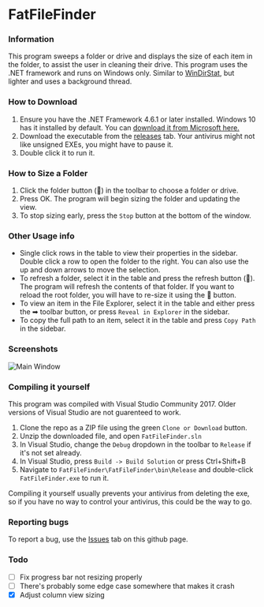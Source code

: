 # FatFileFinder

### Information
This program sweeps a folder or drive and displays the size of each item in the folder, to assist the user in cleaning their drive.
This program uses the .NET framework and runs on Windows only.
Similar to [WinDirStat](https://windirstat.net/), but lighter and uses a background thread.

### How to Download
1. Ensure you have the .NET Framework 4.6.1 or later installed. Windows 10 has it installed by default. You can [download it from Microsoft here.](https://www.microsoft.com/en-us/download/details.aspx?id=49981)
2. Download the executable from the [releases](https://github.com/Ravbug/FatFileFinder/releases) tab. Your antivirus might not like unsigned EXEs, you might have to pause it.
3. Double click it to run it. 

### How to Size a Folder
1. Click the folder button (📁) in the toolbar to choose a folder or drive.
2. Press OK. The program will begin sizing the folder and updating the view.
3. To stop sizing early, press the `Stop` button at the bottom of the window. 

### Other Usage info
* Single click rows in the table to view their properties in the sidebar. Double click a row to open the folder to the right. 
You can also use the up and down arrows to move the selection. 
* To refresh a folder, select it in the table and press the refresh button (🔁). The program will refresh the contents of that folder.
If you want to reload the root folder, you will have to re-size it using the 📁 button.
* To view an item in the File Explorer, select it in the table and either press the ➡ toolbar button, or press `Reveal in Explorer` in the sidebar.
* To copy the full path to an item, select it in the table and press `Copy Path` in the sidebar.

### Screenshots
![Main Window](https://i.imgur.com/19IEXtf.png)

### Compiling it yourself
This program was compiled with Visual Studio Community 2017. Older versions of Visual Studio are not guarenteed to work.
1. Clone the repo as a ZIP file using the green `Clone or Download` button.
2. Unzip the downloaded file, and open `FatFileFinder.sln`
3. In Visual Studio, change the ``Debug`` dropdown in the toolbar to ``Release`` if it's not set already.
3. In Visual Studio, press ``Build -> Build Solution`` or press Ctrl+Shift+B
4. Navigate to ``FatFileFinder\FatFileFinder\bin\Release`` and double-click `FatFileFinder.exe` to run it.

Compiling it yourself usually prevents your antivirus from deleting the exe, so if you have no way to control your antivirus, this could be the way to go.

### Reporting bugs
To report a bug, use the [Issues](https://github.com/Ravbug/FatFileFinder/issues) tab on this github page.

### Todo
- [ ] Fix progress bar not resizing properly
- [ ] There's probably some edge case somewhere that makes it crash
- [x] Adjust column view sizing
